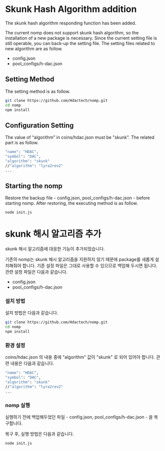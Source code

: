 Skunk Hash Algorithm addition
=======================
The skunk hash algorithm responding function has been added.

The current nomp does not support skunk hash algorithm, so the installation of a new package is necessary. Since the current setting file is still operable, you can back-up the setting file. The setting files related to new algorithm are as follow.

*	config.json
*	pool_configs/h-dac.json

## Setting Method
The setting method is as follow.
```bash
git clone https://github.com/Hdactech/nomp.git
cd nomp
npm install
```

## Configuration Setting
The value of “algorithm” in coins/hdac.json must be "skunk". The related part is as follow.
```bash
"name": "HDAC",
"symbol": "DAC",
"algorithm": "skunk"
//"algorithm": "lyra2rev2"
...
```

## Starting the nomp
Restore the backup file - config.json, pool_configs/h-dac.json - before starting nomp.
After restoring, the executing method is as follow.
```bash
node init.js
```

skunk 해시 알고리즘 추가
=======================
skunk 해시 알고리즘에 대응한 기능이 추가되었습니다.

기존의 nomp는 skunk 해시 알고리즘을 지원하지 않기 때문에 package를 새롭게 설치해줘야 합니다. 기존 설정 파일은 그대로 사용할 수 있으므로 백업해 두시면 됩니다.
관련 설정 파일은 다음과 같습니다.
* config.json
* pool_configs/h-dac.json

### 설치 방법
 설치 방법은 다음과 같습니다.
```bash
git clone https://github.com/Hdactech/nomp.git
cd nomp
npm install
```

### 환경 설정
coins/hdac.json 의 내용 중에 "algorithm" 값이 "skunk" 로 되어 있어야 합니다. 관련 내용은 다음과 같습니다.
```bash
"name": "HDAC",
"symbol": "DAC",
"algorithm": "skunk"
//"algorithm": "lyra2rev2"
...
```

### nomp 실행
실행하기 전에 백업해두었던 파일 - config.json, pool_configs/h-dac.json - 을 복구합니다.

복구 후, 실행 방법은 다음과 같습니다.
```bash
node init.js
```
